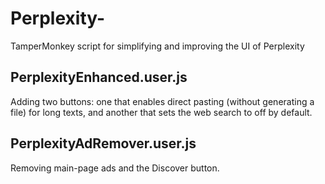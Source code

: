 # Perplexity-
TamperMonkey script for simplifying and improving the UI of Perplexity

## PerplexityEnhanced.user.js
Adding two buttons: one that enables direct pasting (without generating a file) for long texts, and another that sets the web search to off by default.

## PerplexityAdRemover.user.js
Removing main-page ads and the Discover button.
